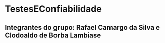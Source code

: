 # TestesEConfiabilidade

Integrantes do grupo: Rafael Camargo da Silva e Clodoaldo de Borba Lambiase
-
